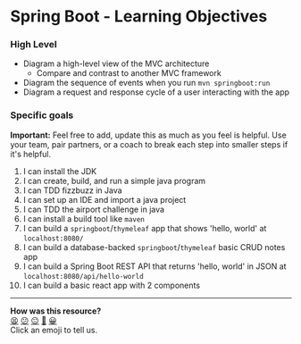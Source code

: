 # Spring Boot - Learning Objectives

### High Level
* Diagram a high-level view of the MVC architecture
  * Compare and contrast to another MVC framework
* Diagram the sequence of events when you run `mvn springboot:run`
* Diagram a request and response cycle of a user interacting with the app

### Specific goals

**Important:** Feel free to add, update this as much as you feel is helpful. Use your team, pair partners, or a coach to break each step into smaller steps if it's helpful.

1. I can install the JDK
2. I can create, build, and run a simple java program
3. I can TDD fizzbuzz in Java
4. I can set up an IDE and import a java project
5. I can TDD the airport challenge in java
6. I can install a build tool like `maven`
7. I can build a `springboot`/`thymeleaf` app that shows 'hello, world' at `localhost:8080/`
8. I can build a database-backed `springboot`/`thymeleaf` basic CRUD notes app
9. I can build a Spring Boot REST API that returns 'hello, world' in JSON at `localhost:8080/api/hello-world`
10. I can build a basic react app with 2 components

<!-- BEGIN GENERATED SECTION DO NOT EDIT -->

---

**How was this resource?**  
[😫](https://airtable.com/shrUJ3t7KLMqVRFKR?prefill_Repository=course&prefill_File=engineering_projects/java/learning_objectives.md&prefill_Sentiment=😫) [😕](https://airtable.com/shrUJ3t7KLMqVRFKR?prefill_Repository=course&prefill_File=engineering_projects/java/learning_objectives.md&prefill_Sentiment=😕) [😐](https://airtable.com/shrUJ3t7KLMqVRFKR?prefill_Repository=course&prefill_File=engineering_projects/java/learning_objectives.md&prefill_Sentiment=😐) [🙂](https://airtable.com/shrUJ3t7KLMqVRFKR?prefill_Repository=course&prefill_File=engineering_projects/java/learning_objectives.md&prefill_Sentiment=🙂) [😀](https://airtable.com/shrUJ3t7KLMqVRFKR?prefill_Repository=course&prefill_File=engineering_projects/java/learning_objectives.md&prefill_Sentiment=😀)  
Click an emoji to tell us.

<!-- END GENERATED SECTION DO NOT EDIT -->
